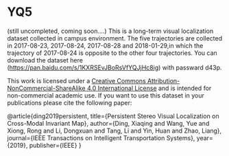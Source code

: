 # YQ5 
(still uncompleted, coming soon....)
This is a long-term visual localization dataset collected in campus environment. The five trajectories are collected in 2017-08-23, 2017-08-24, 2017-08-28 and 2018-01-29,in which the trajectory of 2017-08-24 is opposite to the other four trajectories. You can download the dataset here (https://pan.baidu.com/s/1KXRSEvJBoRsVfYQJjHc8ig) with passward d43p.

This work is licensed under a [Creative Commons Attribution-NonCommercial-ShareAlike 4.0 International License](https://creativecommons.org/licenses/by-nc-sa/4.0/) and is intended for non-commercial academic use. If you want to use this dataset in your publications please cite the following paper:

  @article{ding2019persistent,
    title={Persistent Stereo Visual Localization on Cross-Modal Invariant Map},
    author={Ding, Xiaqing and Wang, Yue and Xiong, Rong and Li, Dongxuan and Tang, Li and Yin, Huan and Zhao, Liang},
    journal={IEEE Transactions on Intelligent Transportation Systems},
    year={2019},
    publisher={IEEE}
  }
